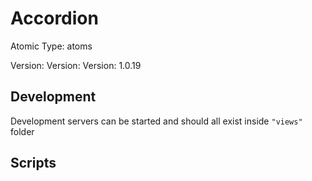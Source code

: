 # Accordion

Atomic Type: atoms

Version: Version: Version: 1.0.19






## Development

Development servers can be started and should all exist inside `"views"` folder

## Scripts
